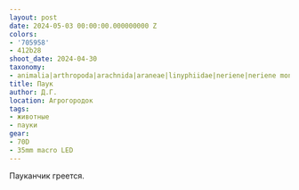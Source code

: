 ```yaml
---
layout: post
date: 2024-05-03 00:00:00.000000000 Z
colors:
- '705958'
- 412b28
shoot_date: 2024-04-30
taxonomy:
- animalia|arthropoda|arachnida|araneae|linyphiidae|neriene|neriene montana
title: Паук
author: Д.Г.
location: Агрогородок
tags:
- животные
- пауки
gear:
- 70D
- 35mm macro LED
---
```

Пауканчик греется.

